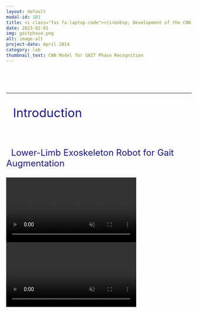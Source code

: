 ```yaml
---
layout: default
modal-id: 101
title: <i class="fas fa-laptop-code"></i>&nbsp; Development of the CNN Model for GAIT Phase Recognition
date: 2023-02-01
img: gaitphase.png
alt: image-alt
project-date: April 2014
category: lab
thumbnail_text: CNN Model for GAIT Phase Recognition
---
```




<br><br><br>   


***
<p style="font-size: 33px; color: rgb(25, 22, 150)"><i class="fas fa-glasses"></i>&nbsp; Introduction </p>
<br>
<p style="font-size: 24px; color: rgb(25, 22, 150)"> <i class="fa fa-question-circle" aria-hidden="true"></i>&nbsp; Lower-Limb Exoskeleton Robot for Gait Augmentation </p>


<video class="video" autoplay muted controls style="width:70%;">
    <source type="video/mp4" src="img/video/opt1.mp4" >
</video>


<video class="video" autoplay muted controls style="width:70%;">
    <source type="video/mp4" src="img/video/opt2.mp4" >
</video>


